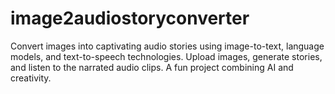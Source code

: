 # image2audiostoryconverter
Convert images into captivating audio stories using image-to-text, language models, and text-to-speech technologies. Upload images, generate stories, and listen to the narrated audio clips. A fun project combining AI and creativity.
